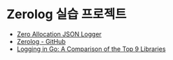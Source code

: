 Zerolog 실습 프로젝트
=====================

* [Zero Allocation JSON Logger](https://pkg.go.dev/github.com/rs/zerolog)
* [Zerolog - GitHub](https://github.com/rs/zerolog)
* [Logging in Go: A Comparison of the Top 9 Libraries](https://betterstack.com/community/guides/logging/best-golang-logging-libraries/)
